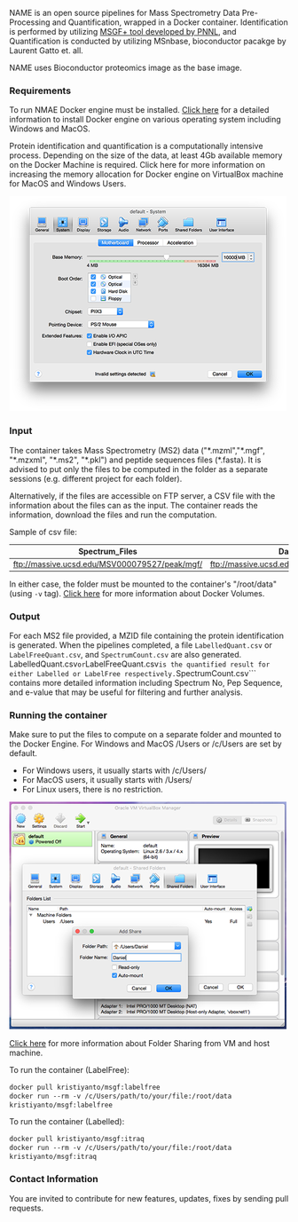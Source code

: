 
NAME is an open source pipelines for Mass Spectrometry Data Pre-Processing and Quantification, wrapped in a Docker container. Identification is performed by utilizing [MSGF+ tool developed by PNNL](https://omics.pnl.gov/software/ms-gf), and Quantification is conducted by utilizing MSnbase, bioconductor pacakge by Laurent Gatto et. all.

NAME uses Bioconductor proteomics image as the base image.

### Requirements
To run NMAE Docker engine must be installed. [Click here](https://docs.docker.com/engine/installation/) for a detailed information to install Docker engine on various operating system including Windows and MacOS.

Protein identification and quantification is a computationally intensive process. Depending on the size of the data, at least 4Gb available memory on the Docker Machine is required. Click here for more information on increasing the memory allocation for Docker engine on VirtualBox machine for MacOS and Windows Users.

![Adjusting RAM allocation for Docker Machine](media/ram.png)

### Input 
The container takes Mass Spectrometry  (MS2) data ("\*.mzml","\*.mgf", "\*.mzxml", "\*.ms2", "\*.pkl") and peptide sequences files (\*.fasta). It is advised to put only the files to be computed in the folder as a separate sessions (e.g. different project for each folder).

Alternatively, if the files are accessible on FTP server, a CSV file with the information about the files can as the input. The container reads the information, download the files and run the computation.

Sample of csv file:

| Spectrum_Files | Database_File |
| --- | --- |
| ftp://massive.ucsd.edu/MSV000079527/peak/mgf/ | ftp://massive.ucsd.edu/MSV000079527/sequence/ |

In either case, the folder must be mounted to the container's "/root/data" (using ```-v``` tag). [Click here](http://container-solutions.com/understanding-volumes-docker/) for more information about Docker Volumes. 

### Output
For each MS2 file provided, a MZID file containing the protein identification is generated. When the pipelines completed, a file ```LabelledQuant.csv``` or ```LabelFreeQuant.csv```, and ```SpectrumCount.csv``` are also generated. LabelledQuant.csv``` or ```LabelFreeQuant.csv``` is the quantified result for either Labelled or LabelFree respectively. ```SpectrumCount.csv``` contains more detailed information including Spectrum No, Pep Sequence, and e-value that may be useful for filtering and further analysis. 

### Running the container
Make sure to put the files to compute on a separate folder and mounted to the Docker Engine. For Windows and MacOS /Users or /c/Users are set by default. 

* For Windows users, it usually starts with /c/Users/
* For MacOS users, it usually starts with /Users/
* For Linux users, there is no restriction.

![Linking volumes between host OS and VM (Docker Engine)](media/vmvolume.png)

[Click here](https://www.virtualbox.org/manual/ch04.html) for more information about Folder Sharing from VM and host machine.

To run the container (LabelFree):

```
docker pull kristiyanto/msgf:labelfree
docker run --rm -v /c/Users/path/to/your/file:/root/data kristiyanto/msgf:labelfree
```

To run the container (Labelled):

```
docker pull kristiyanto/msgf:itraq
docker run --rm -v /c/Users/path/to/your/file:/root/data kristiyanto/msgf:itraq
```

### Contact Information

You are invited to contribute for new features, updates, fixes by sending pull requests.

